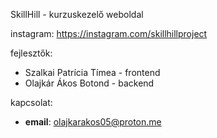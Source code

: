 SkillHill - kurzuskezelő weboldal

instagram: https://instagram.com/skillhillproject

fejlesztők:
  - Szalkai Patrícia Tímea - frontend
  - Olajkár Ákos Botond - backend

kapcsolat:
  - **email**: olajkarakos05@proton.me
